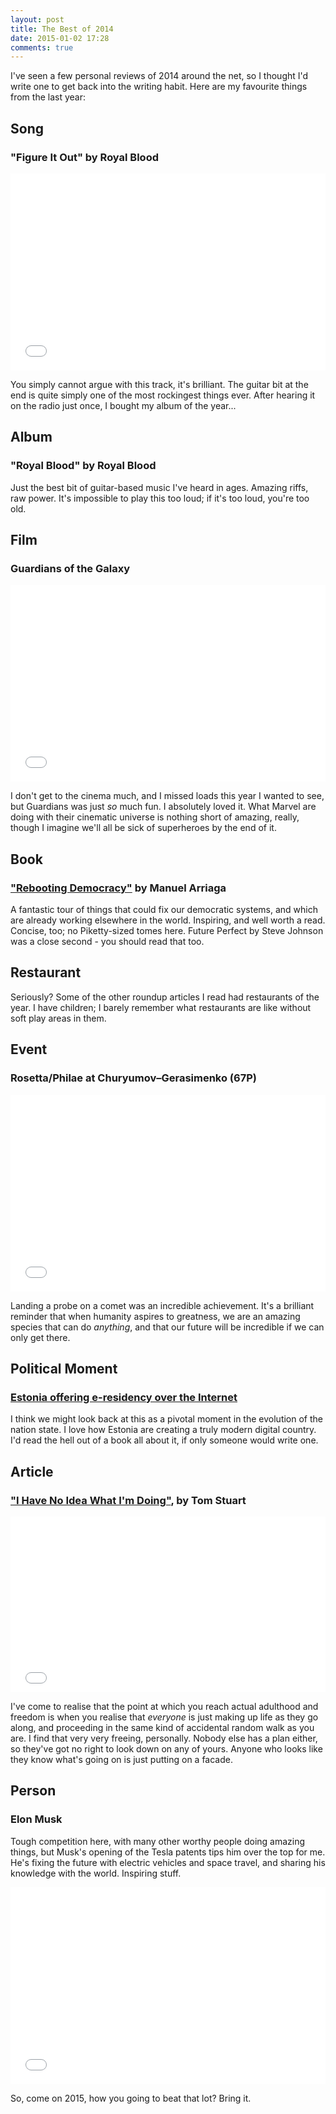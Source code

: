 ```yaml
---
layout: post
title: The Best of 2014
date: 2015-01-02 17:28
comments: true
---
```


I've seen a few personal reviews of 2014 around the net, so I thought I'd write one to get back into the writing habit. Here are my favourite things from the last year:

## Song

### "Figure It Out" by Royal Blood

<iframe width="100%" height="315" src="//www.youtube.com/embed/jhgVu2lsi_k" frameborder="0" allowfullscreen></iframe>

You simply cannot argue with this track, it's brilliant. The guitar bit at the end is quite simply one of the most rockingest things ever. After hearing it on the radio just once, I bought my album of the year...

## Album

### "Royal Blood" by Royal Blood

Just the best bit of guitar-based music I've heard in ages. Amazing riffs, raw power. It's impossible to play this too loud; if it's too loud, you're too old.

## Film

### Guardians of the Galaxy

<iframe width="100%" height="315" src="//www.youtube.com/embed/pE9vypfwbvk" frameborder="0" allowfullscreen></iframe>

I don't get to the cinema much, and I missed loads this year I wanted to see, but Guardians was just *so* much fun. I absolutely loved it. What Marvel are doing with their cinematic universe is nothing short of amazing, really, though I imagine we'll all be sick of superheroes by the end of it.

## Book

### ["Rebooting Democracy"](http://www.rebootdemocracy.org/book/) by Manuel Arriaga

A fantastic tour of things that could fix our democratic systems, and which are already working elsewhere in the world. Inspiring, and well worth a read. Concise, too; no Piketty-sized tomes here. Future Perfect by Steve Johnson was a close second - you should read that too.

## Restaurant

Seriously? Some of the other roundup articles I read had restaurants of the year. I have children; I barely remember what restaurants are like without soft play areas in them.

## Event

### Rosetta/Philae at Churyumov–Gerasimenko (67P)

<iframe width="100%" height="315" src="//www.youtube.com/embed/32vlOgN_3QQ" frameborder="0" allowfullscreen></iframe>

Landing a probe on a comet was an incredible achievement. It's a brilliant reminder that when humanity aspires to greatness, we are an amazing species that can do *anything*, and that our future will be incredible if we can only get there.

## Political Moment

### [Estonia offering e-residency over the Internet](https://e-estonia.com/e-residents/e-residency/)

I think we might look back at this as a pivotal moment in the evolution of the nation state. I love how Estonia are creating a truly modern digital country. I'd read the hell out of a book all about it, if only someone would write one.

## Article

### ["I Have No Idea What I'm Doing"](http://codon.com/i-have-no-idea-what-im-doing), by Tom Stuart

<iframe src="//player.vimeo.com/video/96882197" width="100%" height="281" frameborder="0" webkitallowfullscreen mozallowfullscreen allowfullscreen></iframe>

I've come to realise that the point at which you reach actual adulthood and freedom is when you realise that *everyone* is just making up life as they go along, and proceeding in the same kind of accidental random walk as you are. I find that very very freeing, personally. Nobody else has a plan either, so they've got no right to look down on any of yours. Anyone who looks like they know what's going on is just putting on a facade.

## Person

### Elon Musk

Tough competition here, with many other worthy people doing amazing things, but Musk's opening of the Tesla patents tips him over the top for me. He's fixing the future with electric vehicles and space travel, and sharing his knowledge with the world. Inspiring stuff.

<iframe width="100%" height="315" src="//www.youtube.com/embed/TLp6Y7YZbRw" frameborder="0" allowfullscreen></iframe>

So, come on 2015, how you going to beat that lot? Bring it.